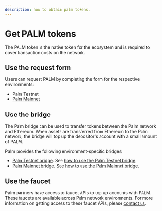 ```yaml
---
description: how to obtain palm tokens.
---
```


# Get PALM tokens

The PALM token is the native token for the ecosystem and is required to cover transaction costs
on the network.

## Use the request form

Users can request PALM by completing the form for the respective environments:

* [Palm Testnet](https://docs.google.com/forms/d/e/1FAIpQLSetkTsotYiiGdMjNkJEUgUyRlWliIQ7O8YGHbrzJyfnCYnBfA/viewform)
* [Palm Mainnet](https://docs.google.com/forms/d/e/1FAIpQLSc5LcKvAvZE0MllXlrdU0Whveq1GLBePEbh6yYaABaVSDfRyw/viewform)

## Use the bridge

The Palm bridge can be used to transfer tokens between the Palm network and Ethereum.
When assets are transferred from Ethereum to the Palm network, the bridge will top up the depositor's account with a small amount of PALM.

Palm provides the following environment-specific bridges:

* [Palm Testnet bridge](https://app.palm-uat.xyz/bridge).
  See [how to use the Palm Testnet bridge](../HowTo/Bridge.md#using-the-testnet-bridge).
* [Palm Mainnet bridge](https://app.palm.io/bridge).
  See [how to use the Palm Mainnet bridge](../HowTo/Bridge.md#using-the-mainnet-bridge).

## Use the faucet

Palm partners have access to faucet APIs to top up accounts with PALM.  These faucets are available
across Palm network environments. For more information on
getting access to these faucet APIs, please [contact us].

<!-- links -->
[contact us]: https://share.hsforms.com/1_sBreu7XTMWZtH9n1xTP3g2urwb
